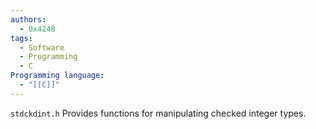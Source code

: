 ```yaml
---
authors:
  - 0x4248
tags:
  - Software
  - Programming
  - C
Programming language:
  - "[[C]]"
---
```

`stdckdint.h` Provides functions for manipulating checked integer types.